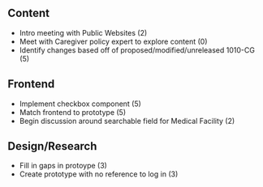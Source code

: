 ## Content
- Intro meeting with Public Websites (2)
- Meet with Caregiver policy expert to explore content (0)
- Identify changes based off of proposed/modified/unreleased 1010-CG (5)

## Frontend
- Implement checkbox component (5)
- Match frontend to prototype (5)
- Begin discussion around searchable field for Medical Facility (2)

## Design/Research
- Fill in gaps in protoype (3)
- Create prototype with no reference to log in (3)
